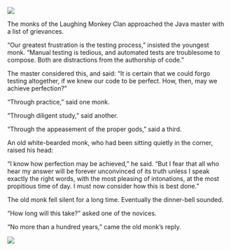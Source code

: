 ![](/pages/case-7/waiting-teaser.jpg)

The monks of the Laughing Monkey Clan approached the Java
master with a list of grievances.

“Our greatest frustration is the testing process,” insisted
the youngest monk. “Manual testing is tedious, and automated
tests are troublesome to compose.  Both are distractions
from the authorship of code.”

The master considered this, and said: “It is certain that we
could forgo testing altogether, if we knew our code to be
perfect.  How, then, may we achieve perfection?”

“Through practice,” said one monk.

“Through diligent study,” said another.

“Through the appeasement of the proper gods,” said a third.

An old white-bearded monk, who had been sitting quietly in
the corner, raised his head:

“I know how perfection may be achieved,” he said.  “But I
fear that all who hear my answer will be forever unconvinced
of its truth unless I speak exactly the right words, with
the most pleasing of intonations, at the most propitious
time of day.  I must now consider how this is best done.”

The old monk fell silent for a long time.  Eventually the
dinner-bell sounded.

“How long will this take?” asked one of the novices.

“No more than a hundred years,” came the old monk’s reply.


![](/pages/case-7/waiting.jpg)
